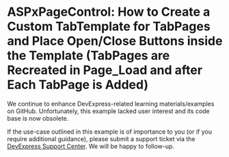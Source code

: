 
# ASPxPageControl: How to Create a Custom TabTemplate for TabPages and Place Open/Close Buttons inside the Template (TabPages are Recreated in Page_Load and after Each TabPage is Added)

We continue to enhance DevExpress-related learning materials/examples on GitHub. Unfortunately, this example lacked user interest and its code base is now obsolete.

If the use-case outlined in this example is of importance to you (or if you require additional guidance), please submit a support ticket via the [DevExpress Support Center](https://supportcenter.devexpress.com/ticket/create?followUpTo=E20041). We will be happy to follow-up.